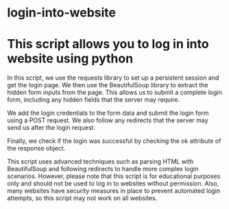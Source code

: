 # login-into-website
# This script allows you to log in into website using python

In this script, we use the requests library to set up a persistent session and get the login page. We then use the BeautifulSoup library to extract the hidden form inputs from the page. This allows us to submit a complete login form, including any hidden fields that the server may require.

We add the login credentials to the form data and submit the login form using a POST request. We also follow any redirects that the server may send us after the login request.

Finally, we check if the login was successful by checking the ok attribute of the response object.

This script uses advanced techniques such as parsing HTML with BeautifulSoup and following redirects to handle more complex login scenarios. However, please note that this script is for educational purposes only and should not be used to log in to websites without permission. Also, many websites have security measures in place to prevent automated login attempts, so this script may not work on all websites.
